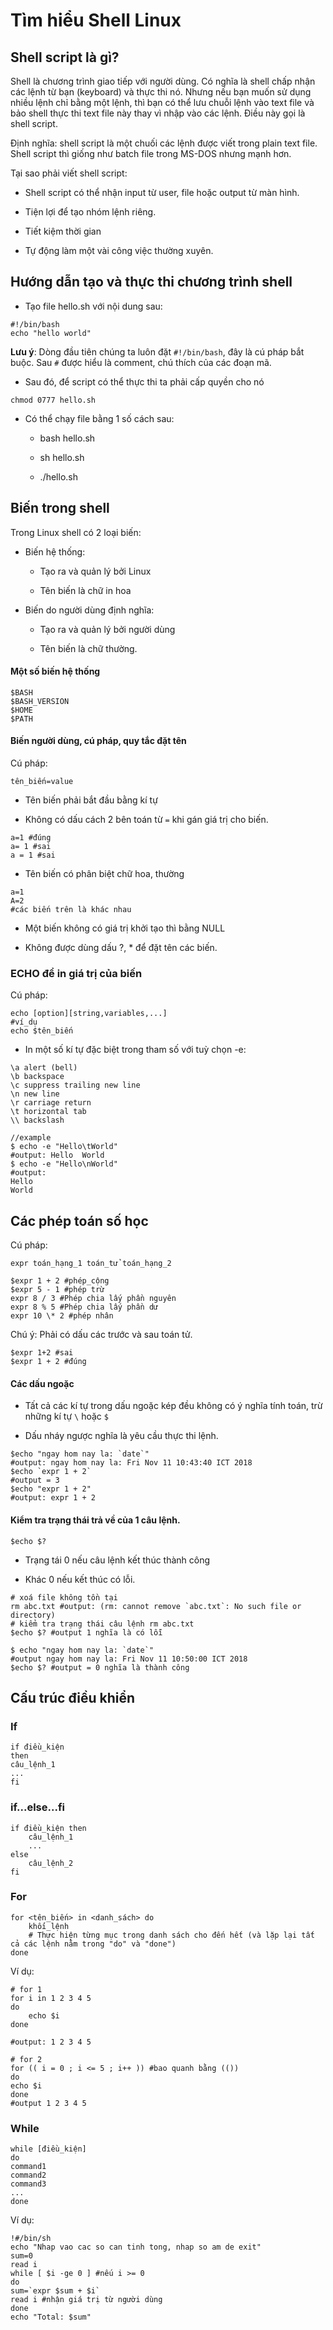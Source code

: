# Tìm hiểu Shell Linux

## Shell script là gì?

Shell là chương trình giao tiếp với người dùng. Có nghĩa là shell chấp nhận các lệnh từ bạn (keyboard) và thực thi nó. Nhưng nếu bạn muốn sử dụng nhiều lệnh chỉ bằng một lệnh, thì bạn có thể lưu chuỗi lệnh vào text file và bảo shell thực thi text file này thay vì nhập vào các lệnh. Điều này gọi là shell script.

Định nghĩa: shell script là một chuối các lệnh được viết trong plain text file. Shell script thì giống như batch file trong MS-DOS nhưng mạnh hơn.

Tại sao phải viết shell script:

- Shell script có thể nhận input từ user, file hoặc output từ màn hình.

- Tiện lợi để tạo nhóm lệnh riêng.

- Tiết kiệm thời gian 

- Tự động làm một vài công việc thường xuyên.

## Hướng dẫn tạo và thực thi chương trình shell

- Tạo file hello.sh với nội dung sau:

```
#!/bin/bash
echo "hello world"
```

**Lưu ý**: Dòng đầu tiên chúng ta luôn đặt `#!/bin/bash`, đây là cú pháp bắt buộc. Sau `#` được hiểu là comment, chú thích của các đoạn mã.

- Sau đó, để script có thể thực thi ta phải cấp quyền cho nó

```
chmod 0777 hello.sh 
```

- Có thể chạy file bằng 1 số cách sau:

	- bash hello.sh
	
	- sh hello.sh 
	
	- ./hello.sh 
	
## Biến trong shell 

Trong Linux shell có 2 loại biến:

- Biến hệ thống:

	- Tạo ra và quản lý bởi Linux
	
	- Tên biến là chữ in hoa 
	
- Biến do người dùng định nghĩa:

	- Tạo ra và quản lý bởi người dùng 
	
	- Tên biến là chữ thường.
	
#### Một số biến hệ thống 

```
$BASH
$BASH_VERSION
$HOME
$PATH
```

#### Biến người dùng, cú pháp, quy tắc đặt tên

Cú pháp:

```
tên_biến=value
```

- Tên biến phải bắt đầu bằng kí tự

- Không có dấu cách 2 bên toán từ `=` khi gán giá trị cho biến.

```
a=1 #đúng
a= 1 #sai
a = 1 #sai 
```

- Tên biến có phân biệt chữ hoa, thường 

```
a=1
A=2
#các biến trên là khác nhau
```

- Một biến không có giá trị khởi tạo thì bằng NULL

- Không được dùng dấu ?, * để đặt tên các biến.

### ECHO để in giá trị của biến 

Cú pháp: 

```
echo [option][string,variables,...]
#ví_dụ
echo $tên_biến
```

- In một số kí tự đặc biệt trong tham số với tuỳ chọn -e:

```
\a alert (bell)
\b backspace
\c suppress trailing new line
\n new line
\r carriage return
\t horizontal tab 
\\ backslash

//example 
$ echo -e "Hello\tWorld"
#output: Hello	World 
$ echo -e "Hello\nWorld"
#output: 
Hello 
World
```

## Các phép toán số học 

Cú pháp:

```
expr toán_hạng_1 toán_tử toán_hạng_2
```

```
$expr 1 + 2 #phép_cộng
$expr 5 - 1 #phép trừ
expr 8 / 3 #Phép chia lấy phần nguyên
expr 8 % 5 #Phép chia lấy phần dư
expr 10 \* 2 #phép nhân
```

Chú ý: Phải có dấu các trước và sau toán tử.

```
$expr 1+2 #sai 
$expr 1 + 2 #đúng 
```

#### Các dấu ngoặc

- Tất cả các kí tự trong dấu ngoặc kép đều không có ý nghĩa tính toán, trừ những kí tự `\` hoặc `$`

- Dấu nháy ngược nghĩa là yêu cầu thực thi lệnh.

```
$echo "ngay hom nay la: `date`"
#output: ngay hom nay la: Fri Nov 11 10:43:40 ICT 2018
$echo `expr 1 + 2`
#output = 3
$echo "expr 1 + 2"
#output: expr 1 + 2
```

#### Kiểm tra trạng thái trả về của 1 câu lệnh.

```
$echo $?
```

- Trạng tái 0 nếu câu lệnh kết thúc thành công

- Khác 0 nếu kết thúc có lỗi.

```
# xoá file không tồn tại
rm abc.txt #output: (rm: cannot remove `abc.txt`: No such file or directory)
# kiểm tra trạng thái câu lệnh rm abc.txt 
$echo $? #output 1 nghĩa là có lỗi 

$ echo "ngay hom nay la: `date`"
#output ngay hom nay la: Fri Nov 11 10:50:00 ICT 2018
$echo $? #output = 0 nghĩa là thành công 
```

## Cấu trúc điều khiển

### If

```
if điều_kiện
then
câu_lệnh_1
...
fi
```

### if...else...fi 

```
if điều_kiện then
	câu_lệnh_1
	...
else 
	câu_lệnh_2
fi 
```

### For

```
for <tên_biến> in <danh_sách> do 
	khối_lệnh
	# Thực hiện từng mục trong danh sách cho đến hết (và lặp lại tất cả các lệnh nằm trong "do" và "done")
done 
```

Ví dụ:

```
# for 1
for i in 1 2 3 4 5 
do 
	echo $i 
done 

#output: 1 2 3 4 5 

# for 2
for (( i = 0 ; i <= 5 ; i++ )) #bao quanh bằng (())
do 
echo $i 
done 
#output 1 2 3 4 5
```

### While

```
while [điều_kiện]
do 
command1
command2
command3
...
done 
```

Ví dụ:

```
!#/bin/sh 
echo "Nhap vao cac so can tinh tong, nhap so am de exit"
sum=0
read i
while [ $i -ge 0 ] #nếu i >= 0
do 
sum=`expr $sum + $i`
read i #nhận giá trị từ người dùng 
done 
echo "Total: $sum"